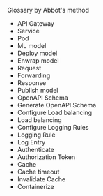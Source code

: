 Glossary by Abbot's method
- API Gateway
- Service
- Pod
- ML model
- Deploy model
- Enwrap model
- Request
- Forwarding
- Response
- Publish model
- OpenAPI Schema
- Generate OpenAPI Schema
- Configure Load balancing
- Load balancing
- Configure Logging Rules
- Logging Rule
- Log Entry
- Authenticate
- Authorization Token
- Cache
- Cache timeout
- Invalidate Cache
- Containerize